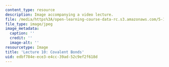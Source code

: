 ```yaml
---
content_type: resource
description: Image accompanying a video lecture.
file: /media/https%3A/open-learning-course-data-rc.s3.amazonaws.com/5-111-principles-of-chemical-science-fall-2008/edbf784eece3e4cc39ad52c9ef2f618d_10.jpg
file_type: image/jpeg
image_metadata:
  caption: ''
  credit: ''
  image-alt: ''
resourcetype: Image
title: 'Lecture 10: Covalent Bonds'
uid: edbf784e-ece3-e4cc-39ad-52c9ef2f618d
---
```

